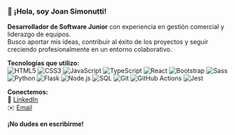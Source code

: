 ### 👋 ¡Hola, soy Joan Simonutti!
**Desarrollador de Software Junior** con experiencia en gestión comercial y liderazgo de equipos. <br/>
Busco aportar mis ideas, contribuir al éxito de los proyectos y seguir creciendo profesionalmente en un entorno colaborativo.<br/>

**Tecnologías que utilizo:** <br/>
<img alt="HTML5" src="https://img.shields.io/badge/-HTML5-E34F26?style=flat-square&logo=html5&logoColor=white" /> <img alt="CSS3" src="https://img.shields.io/badge/-CSS3-1572B6?style=flat-square&logo=css3&logoColor=white" /> <img alt="JavaScript" src="https://img.shields.io/badge/-JavaScript-f7df1c?style=flat-square&logo=javascript&logoColor=black" /> <img alt="TypeScript" src="https://img.shields.io/badge/-TypeScript-007ACC?style=flat-square&logo=typescript&logoColor=white" /> <img alt="React" src="https://img.shields.io/badge/-React-45b8d8?style=flat-square&logo=react&logoColor=white" /> <img alt="Bootstrap" src="https://img.shields.io/badge/-Bootstrap-7953b3?style=flat-square&logo=bootstrap&logoColor=white" /> <img alt="Sass" src="https://img.shields.io/badge/-Sass-CC6699?style=flat-square&logo=sass&logoColor=white" /><br/><img alt="Python" src="https://img.shields.io/badge/-Python-3776AB?style=flat-square&logo=python&logoColor=white" /> <img alt="Flask" src="https://img.shields.io/badge/-Flask-000000?style=flat-square&logo=flask&logoColor=white" /> <img alt="Node.js" src="https://img.shields.io/badge/-Node.js-43853d?style=flat-square&logo=node.js&logoColor=white" /> <img alt="SQL" src="https://img.shields.io/badge/-SQL-4479A1?style=flat-square&logo=postgresql&logoColor=white" /> <img alt="Git" src="https://img.shields.io/badge/-Git-F05032?style=flat-square&logo=git&logoColor=white" /> <img alt="GitHub Actions" src="https://img.shields.io/badge/-GitHub_Actions-2088FF?style=flat-square&logo=github-actions&logoColor=white" /> <img alt="Jest" src="https://img.shields.io/badge/-Jest-be3d19?style=flat-square&logo=jest&logoColor=white" />

**Conectemos:** <br/>
🔗 [LinkedIn](https://www.linkedin.com/in/joansimonutti/) <br/>
✉️ [Email](mailto:joansimonutticode@gmail.com) <br/>

   **¡No dudes en escribirme!**
